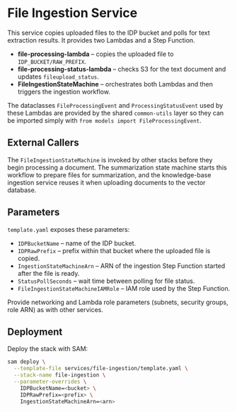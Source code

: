 # File Ingestion Service

This service copies uploaded files to the IDP bucket and polls for text extraction results. It provides two Lambdas and a Step Function.

- **file-processing-lambda** – copies the uploaded file to `IDP_BUCKET/RAW_PREFIX`.
- **file-processing-status-lambda** – checks S3 for the text document and updates `fileupload_status`.
- **FileIngestionStateMachine** – orchestrates both Lambdas and then triggers the ingestion workflow.

The dataclasses `FileProcessingEvent` and `ProcessingStatusEvent` used by these
Lambdas are provided by the shared `common-utils` layer so they can be imported
simply with ``from models import FileProcessingEvent``.

## External Callers

The `FileIngestionStateMachine` is invoked by other stacks before they begin
processing a document. The summarization state machine starts this workflow to
prepare files for summarization, and the knowledge-base ingestion service reuses
it when uploading documents to the vector database.

## Parameters

`template.yaml` exposes these parameters:

- `IDPBucketName` – name of the IDP bucket.
- `IDPRawPrefix` – prefix within that bucket where the uploaded file is copied.
- `IngestionStateMachineArn` – ARN of the ingestion Step Function started after the file is ready.
- `StatusPollSeconds` – wait time between polling for file status.
- `FileIngestionStateMachineIAMRole` – IAM role used by the Step Function.

Provide networking and Lambda role parameters (subnets, security groups, role ARN) as with other services.

## Deployment

Deploy the stack with SAM:

```bash
sam deploy \
  --template-file services/file-ingestion/template.yaml \
  --stack-name file-ingestion \
  --parameter-overrides \
    IDPBucketName=<bucket> \
    IDPRawPrefix=<prefix> \
    IngestionStateMachineArn=<arn>
```
